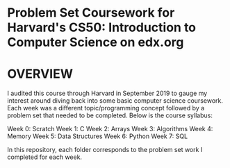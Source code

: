 # Problem Set Coursework for Harvard's CS50: Introduction to Computer Science on edx.org

# OVERVIEW
I audited this course through Harvard in September 2019 to gauge my interest around diving back into some basic computer science coursework. Each week was a different topic/programming concept followed by a problem set that needed to be completed. Below is the course syllabus:

Week 0: Scratch 
Week 1: C
Week 2: Arrays
Week 3: Algorithms
Week 4: Memory
Week 5: Data Structures
Week 6: Python
Week 7: SQL

In this repository, each folder corresponds to the problem set work I completed for each week.
